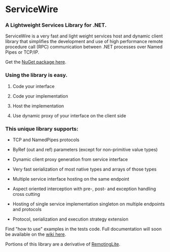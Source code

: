 ServiceWire
===========

### A Lightweight Services Library for .NET.

ServiceWire is a very fast and light weight services host and dynamic client library that simplifies the development and use of high performance remote procedure call (RPC) communication between .NET processes over Named Pipes or TCP/IP.

Get the [NuGet package here][].

### Using the library is easy. 

1.  Code your interface

2.  Code your implementation

3.  Host the implementation

4.  Use dynamic proxy of your interface on the client side

### This unique library supports:

-   TCP and NamedPipes protocols

-   ByRef (out and ref) parameters (except for non-primitive value types)

-   Dynamic client proxy generation from service interface

-   Very fast serialization of most native types and arrays of those types

-   Multiple service interface hosting on the same endpoint

-   Aspect oriented interception with pre-, post- and exception handling cross cutting

-   Hosting of single service implementation singleton on multiple endpoints and protocols

-   Protocol, serialization and execution strategy extension

Find "how to use" examples in the tests code. Full documentation will soon be available on the [wiki here][].

Portions of this library are a derivative of [RemotingLite][].  

  [NuGet package here]: http://www.nuget.org/packages/ServiceWire/
  [wiki here]: https://github.com/duovia/ServiceWire/wiki
  [RemotingLite]: http://remotinglite.codeplex.com/
